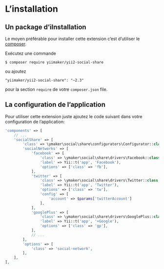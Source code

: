 L’installation
==============

## Un package d’iInstallation

Le moyen préférable pour installer cette extension c’est d’utiliser le [composer](http://getcomposer.org/download/).

Exécutez une commande

```
$ composer require yiimaker/yii2-social-share
```

ou ajoutez

```
"yiimaker/yii2-social-share": "~2.3"
````

pour la section `require` de votre `composer.json` file.

## La configuration de l’application

Pour utiliser cette extension juste ajoutez le code suivant dans votre configuration de l’application:

```php
'components' => [
    // ...
    'socialShare' => [
        'class' => \ymaker\social\share\configurators\Configurator::class,
        'socialNetworks' => [
            'facebook' => [
                'class' => \ymaker\social\share\drivers\Facebook::class,
                'label' => Yii::t('app', 'Facebook'),
                'options' => ['class' => 'fb'],
            ],
            'twitter' => [
                'class' => \ymaker\social\share\drivers\Twitter::class,
                'label' => Yii::t('app', 'Twitter'),
                'options' => ['class' => 'tw'],
                'config' => [
                    'account' => $params['twitterAccount']
                ],
            ],
            'googlePlus' => [
                'class' => \ymaker\social\share\drivers\GooglePlus::class,
                'label' => Yii::t('app', '+Google'),
                'options' => ['class' => 'gp'],
            ],
            // ...
        ],
        'options' => [
            'class' => 'social-network',
        ],
    ],
],
```
